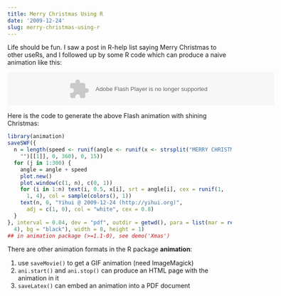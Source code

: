 ```yaml
---
title: Merry Christmas Using R
date: '2009-12-24'
slug: merry-christmas-using-r
---
```


Life should be fun. I saw a post in R-help list saying Merry Christmas to other useRs, and I followed up by some R code which can produce a naive animation like this:

<embed width="600" height="75" name="plugin" src="http://animation.r-forge.r-project.org/swf/xmas-2009-animation.swf" type="application/x-shockwave-flash">

Here is the code to generate the above Flash animation with shining Christmas:

```r 
library(animation)
saveSWF({
  n = length(speed <- runif(angle <- runif(x <- strsplit("MERRY CHRISTMAS",
    "")[[1]], 0, 360), 0, 15))
  for (j in 1:300) {
    angle = angle + speed
    plot.new()
    plot.window(c(1, n), c(0, 1))
    for (i in 1:n) text(i, 0.5, x[i], srt = angle[i], cex = runif(1,
      1, 4), col = sample(colors(), 1))
    text(n, 0, "Yihui @ 2009-12-24 (http://yihui.org)",
      adj = c(1, 0), col = "white", cex = 0.8)
  }
}, interval = 0.04, dev = "pdf", outdir = getwd(), para = list(mar = rep(0,
  4), bg = "black"), width = 8, height = 1)
## in animation package (>=1.1-0), see demo('Xmas')
```

There are other animation formats in the R package **animation**:

1. use `saveMovie()` to get a GIF animation (need ImageMagick)
2. `ani.start()` and `ani.stop()` can produce an HTML page with the animation in it
3. `saveLatex()` can embed an animation into a PDF document
